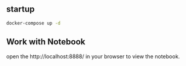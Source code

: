 ## startup
```bash
docker-compose up -d
```

## Work with Notebook
open the http://localhost:8888/ in your browser to view the notebook.
